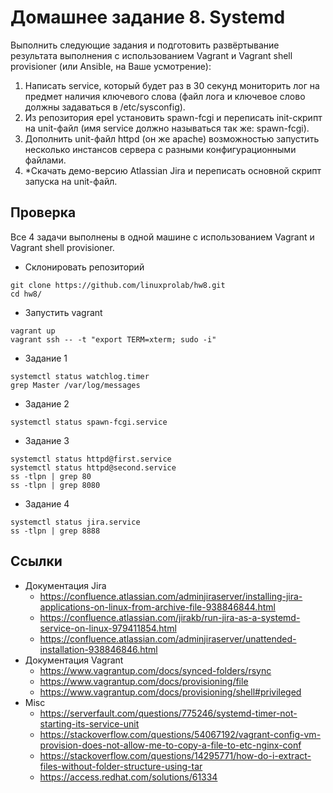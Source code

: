 # Домашнее задание 8. Systemd
Выполнить следующие задания и подготовить развёртывание результата выполнения с использованием Vagrant и Vagrant shell provisioner (или Ansible, на Ваше усмотрение):

1. Написать service, который будет раз в 30 секунд мониторить лог на предмет наличия ключевого слова (файл лога и ключевое слово должны задаваться в /etc/sysconfig).
2. Из репозитория epel установить spawn-fcgi и переписать init-скрипт на unit-файл (имя service должно называться так же: spawn-fcgi).
3. Дополнить unit-файл httpd (он же apache) возможностью запустить несколько инстансов сервера с разными конфигурационными файлами.
4. *Скачать демо-версию Atlassian Jira и переписать основной скрипт запуска на unit-файл.

## Проверка
Все 4 задачи выполнены в одной машине с использованием Vagrant и Vagrant shell provisioner.
- Склонировать репозиторий
```
git clone https://github.com/linuxprolab/hw8.git
cd hw8/
```
- Запустить vagrant
```
vagrant up
vagrant ssh -- -t "export TERM=xterm; sudo -i"
```
- Задание 1
```
systemctl status watchlog.timer
grep Master /var/log/messages
```
- Задание 2
```
systemctl status spawn-fcgi.service
```
- Задание 3
```
systemctl status httpd@first.service
systemctl status httpd@second.service
ss -tlpn | grep 80
ss -tlpn | grep 8080
```
- Задание 4
```
systemctl status jira.service
ss -tlpn | grep 8888
```

## Ссылки
- Документация Jira
  - https://confluence.atlassian.com/adminjiraserver/installing-jira-applications-on-linux-from-archive-file-938846844.html
  - https://confluence.atlassian.com/jirakb/run-jira-as-a-systemd-service-on-linux-979411854.html
  - https://confluence.atlassian.com/adminjiraserver/unattended-installation-938846846.html
- Документация Vagrant
  - https://www.vagrantup.com/docs/synced-folders/rsync
  - https://www.vagrantup.com/docs/provisioning/file
  - https://www.vagrantup.com/docs/provisioning/shell#privileged
- Misc
  - https://serverfault.com/questions/775246/systemd-timer-not-starting-its-service-unit
  - https://stackoverflow.com/questions/54067192/vagrant-config-vm-provision-does-not-allow-me-to-copy-a-file-to-etc-nginx-conf
  - https://stackoverflow.com/questions/14295771/how-do-i-extract-files-without-folder-structure-using-tar
  - https://access.redhat.com/solutions/61334